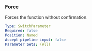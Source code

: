 ### Force

Forces the function without confirmation.

```yaml
Type: SwitchParameter
Required: false
Position: Named
Accept pipeline input: false
Parameter Sets: (All)
```